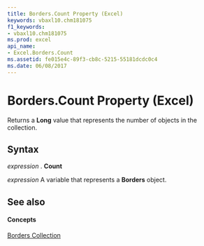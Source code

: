 ```yaml
---
title: Borders.Count Property (Excel)
keywords: vbaxl10.chm181075
f1_keywords:
- vbaxl10.chm181075
ms.prod: excel
api_name:
- Excel.Borders.Count
ms.assetid: fe015e4c-89f3-cb8c-5215-55181dcdc0c4
ms.date: 06/08/2017
---
```



# Borders.Count Property (Excel)

Returns a  **Long** value that represents the number of objects in the collection.


## Syntax

 _expression_ . **Count**

 _expression_ A variable that represents a **Borders** object.


## See also


#### Concepts


[Borders Collection](Excel.Borders.md)

